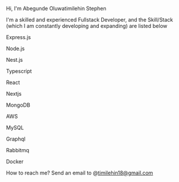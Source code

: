 Hi, I'm Abegunde Oluwatimilehin Stephen

I'm a skilled and experienced Fullstack Developer, and the Skill/Stack (which I am constantly developing and expanding) are listed below

Express.js

Node.js

Nest.js

Typescript

React

Nextjs

MongoDB

AWS

MySQL

Graphql

Rabbitmq

Docker


How to reach me? Send an email to
@timilehin18@gmail.com
